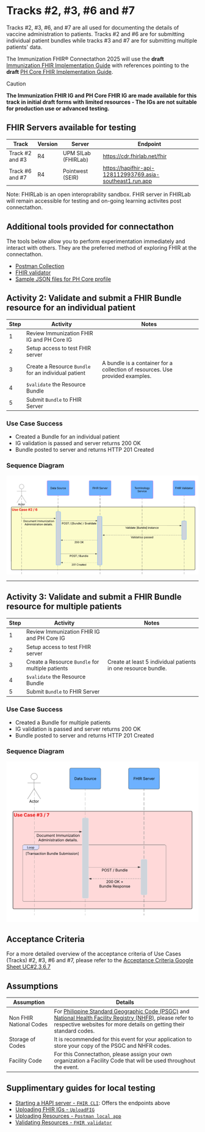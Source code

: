 # Tracks #2, #3, #6 and #7

Tracks #2, #3, #6, and #7 are all used for documenting the details of vaccine administration to patients. Tracks #2 and #6 are for submitting individual patient bundles while tracks #3 and #7 are for submitting multiple patients' data. 

The Immunization FHIR® Connectathon 2025 will use the **draft** [Immunization FHIR Implementation Guide](https://build.fhir.org/ig/UP-Manila-SILab/immunizationfhirig/index.html) with references pointing to the **draft** [PH Core FHIR Implementation Guide](https://build.fhir.org/ig/UP-Manila-SILab/ph-core/artifacts.html).

> [!CAUTION]
> **The Immunization FHIR IG and PH Core FHIR IG are made available for this track in initial draft forms with limited resources - The IGs are not suitable for production use or advanced testing.**

## FHIR Servers available for testing

Track | Version | Server | Endpoint
|----------|-------------|---------|-------------|
Track #2 and #3 | R4 | UPM SILab (FHIRLab) |https://cdr.fhirlab.net/fhir 
Track #6 and #7 | R4 | Pointwest (SEIR)    |https://hapifhir-api-128112993769.asia-southeast1.run.app

Note: FHIRLab is an open interoprability sandbox. FHIR server in FHIRLab will remain accessible for testing and on-going learning activites post connectathon.

## Additional tools provided for connectathon

The tools below allow you to perform experimentation immediately and interact with others. They are the preferred method of exploring FHIR at the connectathon.

- [Postman Collection](../sample-data) 
- [FHIR validator](https://validator.fhirlab.net)
- [Sample JSON files for PH Core profile](https://build.fhir.org/ig/UP-Manila-SILab/ph-core/artifacts.html#example-example-instances)

## Activity 2: Validate and submit a FHIR Bundle resource for an individual patient 

| Step | Activity                                       | Notes                                                                 | 
|------|------------------------------------------------|-----------------------------------------------------------------------|
| 1    | Review Immunization FHIR IG and PH Core IG          |                                                                       |
| 2    | Setup access to test FHIR server                    |                                                                       |
| 3    | Create a Resource `Bundle` for an individual patient| A bundle is a container for a collection of resources. Use provided examples.|
| 4    | `$validate` the Resource Bundle                     |                                                                       |
| 5    | Submit `Bundle` to FHIR Server                      |                                                                       |

### Use Case Success
- Created a Bundle for an individual patient
- IG validation is passed and server returns 200 OK
- Bundle posted to server and returns HTTP 201 Created

### Sequence Diagram
![alt text](<FHIR PH Immunization Sequence Diagram - UC 2,6.png>)

---

## Activity 3: Validate and submit a FHIR Bundle resource for multiple patients
| Step | Activity                                       | Notes                                                                 | 
|------|------------------------------------------------|-----------------------------------------------------------------------|
| 1    | Review Immunization FHIR IG and PH Core IG          |                                                                       |
| 2    | Setup access to test FHIR server                    |                                                                       |
| 3    | Create a Resource `Bundle` for multiple patients    | Create at least 5 individual patients in one resource bundle.         |
| 4    | `$validate` the Resource Bundle                     |                                                                       |
| 5    | Submit `Bundle` to FHIR Server                      |                                                                       |

### Use Case Success
- Created a Bundle for multiple patients
- IG validation is passed and server returns 200 OK
- Bundle posted to server and returns HTTP 201 Created

### Sequence Diagram
![alt text](<FHIR PH Immunization Sequence Diagram - UC 3,7.png>)

## Acceptance Criteria

For a more detailed overview of the acceptance criteria of Use Cases (Tracks) #2, #3, #6 and #7, please refer to the [Acceptance Criteria Google Sheet UC#2,3,6,7](https://docs.google.com/spreadsheets/d/1OF5Jh_beGjB9nB7WSfQ_H10fC_Z-4T_4dBGndu6mgoQ/edit?gid=888992278#gid=888992278)

## Assumptions

Assumption | Details
|----------|-------------|
Non FHIR National Codes | For [Philippine Standard Geographic Code (PSGC)](https://psa.gov.ph/classification/psgc) and [National Health Facility Registry (NHFR)](https://nhfr.doh.gov.ph/VActivefacilitiesList), please refer to respective websites for more details on getting their standard codes.
Storage of Codes | It is recommended for this event for your application to store your copy of the PSGC and NHFR codes.
Facility Code | For this Connectathon, please assign your own organization a Facility Code that will be used throughout the event.

## Supplimentary guides for local testing

- [Starting a HAPI server - `FHIR CLI`](https://hapifhir.io/hapi-fhir/docs/tools/hapi_fhir_cli.html#server-run-server): Offers the endpoints above
- [Uploading FHIR IGs - `UploadFIG`](https://github.com/brianpos/UploadFIG#user-content-running-the-utility)
- [Uploading Resources - `Postman local app`](https://www.postman.com/downloads/)
- [Validating Resources - `FHIR validator`](https://confluence.hl7.org/spaces/FHIR/pages/35718580/Using+the+FHIR+Validator)


